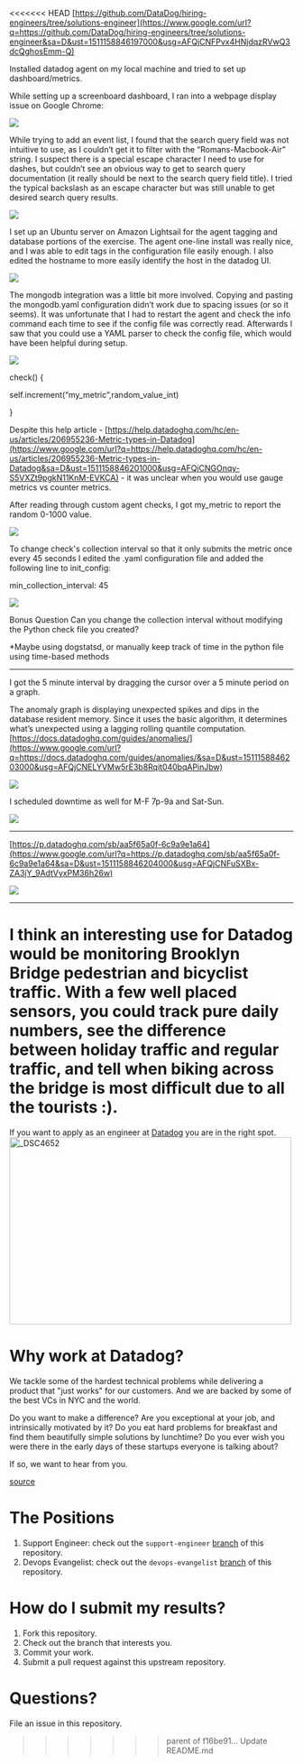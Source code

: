 <<<<<<< HEAD
[https://github.com/DataDog/hiring-engineers/tree/solutions-engineer](https://www.google.com/url?q=https://github.com/DataDog/hiring-engineers/tree/solutions-engineer&sa=D&ust=1511158846197000&usg=AFQjCNFPvx4HNjdqzRVwQ3dcQghosEmm-Q)

Installed datadog agent on my local machine and tried to set up dashboard/metrics.

While setting up a screenboard dashboard, I ran into a webpage display issue on Google Chrome:

![](https://lh3.googleusercontent.com/hFYIiBG_lZozja_FByjLCMu27KtVaplg776fZ1LVx-cvrnmQsY4KN7yhPgetGgh5Zi6CuaUX2G4HR1-LzmJYrcJCUFVaaV0-yxjAqP_SuT_jochklP_lJr1gMascNv_gxN6MG12p)

While trying to add an event list, I found that the search query field was not intuitive to use, as I couldn’t get it to filter with the “Romans-Macbook-Air” string. I suspect there is a special escape character I need to use for dashes, but couldn’t see an obvious way to get to search query documentation (it really should be next to the search query field title). I tried the typical backslash as an escape character but was still unable to get desired search query results.

![](https://lh3.googleusercontent.com/116PNGTiwFGUHxHFwhyYEC23ZM-XShj-cKreeAQgpYIXVfaCGlOVSeK6TLZlWXKWFnGCJ7YrFxnPZHTQYnSW5snUXjUKon_btgCIuCse9B33QClpl2MDnyow8IljkshdyBjLjULt)

I set up an Ubuntu server on Amazon Lightsail for the agent tagging and database portions of the exercise. The agent one-line install was really nice, and I was able to edit tags in the configuration file easily enough. I also edited the hostname to more easily identify the host in the datadog UI.

![](https://lh4.googleusercontent.com/h5zn1ZPyCtCQQ4fDM_xPQp9_lJzwH0TVnI9o-k3HHfY21UGva_ORSullBYmfKlZk5BeECmsG7_DmW4TGPLyUMCwQJ4yAAtmhA5vEV3funW6c_KYhwYhEC7C19hTXURA18ZI2J0PA)

The mongodb integration was a little bit more involved. Copying and pasting the mongodb.yaml configuration didn’t work due to spacing issues (or so it seems). It was unfortunate that I had to restart the agent and check the info command each time to see if the config file was correctly read. Afterwards I saw that you could use a YAML parser to check the config file, which would have been helpful during setup.

![](https://lh5.googleusercontent.com/NlIwJ2vtFt7JFQLRoTdRTRB7tXpeZ8Ie6Qz0TOoMsgnnlPqEAq_yVuo4_iPxbYYUt7aB8pPdWXJz7m2lG2rnIUt78l1Gpud-j96tUJLPwftQTxE-PN9PLYpe46Oatzxyz_zrNHuY)

check() {

self.increment(“my_metric”,random_value_int)

}

Despite this help article - [](https://www.google.com/url?q=https://help.datadoghq.com/hc/en-us/articles/206955236-Metric-types-in-Datadog&sa=D&ust=1511158846200000&usg=AFQjCNFHKwNaSPB_C-ie2njQziossMWxKw) [https://help.datadoghq.com/hc/en-us/articles/206955236-Metric-types-in-Datadog](https://www.google.com/url?q=https://help.datadoghq.com/hc/en-us/articles/206955236-Metric-types-in-Datadog&sa=D&ust=1511158846201000&usg=AFQjCNGOnqy-S5VXZt9pgkN11KnM-EVKCA) - it was unclear when you would use gauge metrics vs counter metrics.

After reading through custom agent checks, I got my_metric to report the random 0-1000 value.

![](https://lh4.googleusercontent.com/DOXHJbVWiZD0O7K7_aa2IX8LItBYAI_XDHGHkdrijCCnr21W7saD8gGy8xcXdXk2PM-6XDuZqlY0QWNtR9eW_N6xQZAnTtcJR_JduWZP4rz4Yi2COYwOPJLDqTiBYDo4eipus6Mp)

To change check's collection interval so that it only submits the metric once every 45 seconds I edited the .yaml configuration file and added the following line to init_config:

min_collection_interval: 45

![](https://lh6.googleusercontent.com/lrwU7sAks0oPow2Yn7q4lvuCNtEMDpXORz7PLzxp8XNktkvwfoFk8brIyDfxMW27kK55Wevf99dwfv2Eoy1aSWq31bp6YngA9u0eDV1UQzDyvs11rB-uC9gdAm8SnCKDIASc6afX)

Bonus Question Can you change the collection interval without modifying the Python check file you created?

*Maybe using dogstatsd, or manually keep track of time in the python file using time-based methods

---

I got the 5 minute interval by dragging the cursor over a 5 minute period on a graph.

The anomaly graph is displaying unexpected spikes and dips in the database resident memory. Since it uses the basic algorithm, it determines what’s unexpected using a lagging rolling quantile computation. [https://docs.datadoghq.com/guides/anomalies/](https://www.google.com/url?q=https://docs.datadoghq.com/guides/anomalies/&sa=D&ust=1511158846203000&usg=AFQjCNELYVMw5rE3b8Rqit040bqAPinJbw)

![](https://lh3.googleusercontent.com/SDD7_Mpqw9vs6Ebk3Gv2OO1Q9x2X0Y0P1g4aiZz43hZlIzzLKdRc7P1Z73qyDdkukKDt-USKo-GiSAFBhxLximCmopy0nIkxgtJWEAyH9fle37a1-zRl0TNIpLsq_hPF7KnzYFyR)

I scheduled downtime as well for M-F 7p-9a and Sat-Sun.

![](https://lh5.googleusercontent.com/CnQZwyWVbZo-KvO2oFS_sy7JclnWTf9LbVAzeYvGq-nfDSqGjH9ONh1gfiG8Bk5XON02Ys6JWYfnrnCVwAD9QIF2XUbv8w10vDHga8izkoucIH77GRyAqPLDmlG6oNlcw71_8FYU)

---

[https://p.datadoghq.com/sb/aa5f65a0f-6c9a9e1a64](https://www.google.com/url?q=https://p.datadoghq.com/sb/aa5f65a0f-6c9a9e1a64&sa=D&ust=1511158846204000&usg=AFQjCNFuSXBx-ZA3jY_9AdtVyxPM36h26w)

![](https://lh5.googleusercontent.com/HL1no9IehTrEwRDOtmNIKWjz7w7ozYAJyPweeDGEsboySNcGIUfpVeQnqc9fd0d2H29m-FUjYhje5w6ap79U1IB34H-qwU543QhHeMNzS7qWPMRgrnP0uxcuPE0DH_U-Y_J-pXaD)

---

I think an interesting use for Datadog would be monitoring Brooklyn Bridge pedestrian and bicyclist traffic. With a few well placed sensors, you could track pure daily numbers, see the difference between holiday traffic and regular traffic, and tell when biking across the bridge is most difficult due to all the tourists :).
=======
If you want to apply as an engineer at [Datadog](http://datadog.com) you are in the right spot. 
<a href="http://www.flickr.com/photos/alq666/10125225186/" title="The view from our roofdeck">
<img src="http://farm6.staticflickr.com/5497/10125225186_825bfdb929.jpg" width="500" height="332" alt="_DSC4652"></a>

# Why work at Datadog?

We tackle some of the hardest technical problems while delivering a product that "just works" for our customers. And we are backed by some of the best VCs in NYC and the world.

Do you want to make a difference? Are you exceptional at your job, and intrinsically motivated by it? Do you eat hard problems for breakfast and find them beautifully simple solutions by lunchtime? Do you ever wish you were there in the early days of these startups everyone is talking about?

If so, we want to hear from you.

[source](http://jobs.datadoghq.com/)

# The Positions

1. Support Engineer: check out the `support-engineer` [branch](https://github.com/DataDog/hiring-engineers/tree/support-engineer) of this repository.
2. Devops Evangelist: check out the `devops-evangelist` [branch](https://github.com/DataDog/hiring-engineers/tree/devopsevangelist) of this repository.

# How do I submit my results?

1. Fork this repository.
2. Check out the branch that interests you.
3. Commit your work.
4. Submit a pull request against this upstream repository.

# Questions?
File an issue in this repository.
>>>>>>> parent of f16be91... Update README.md
